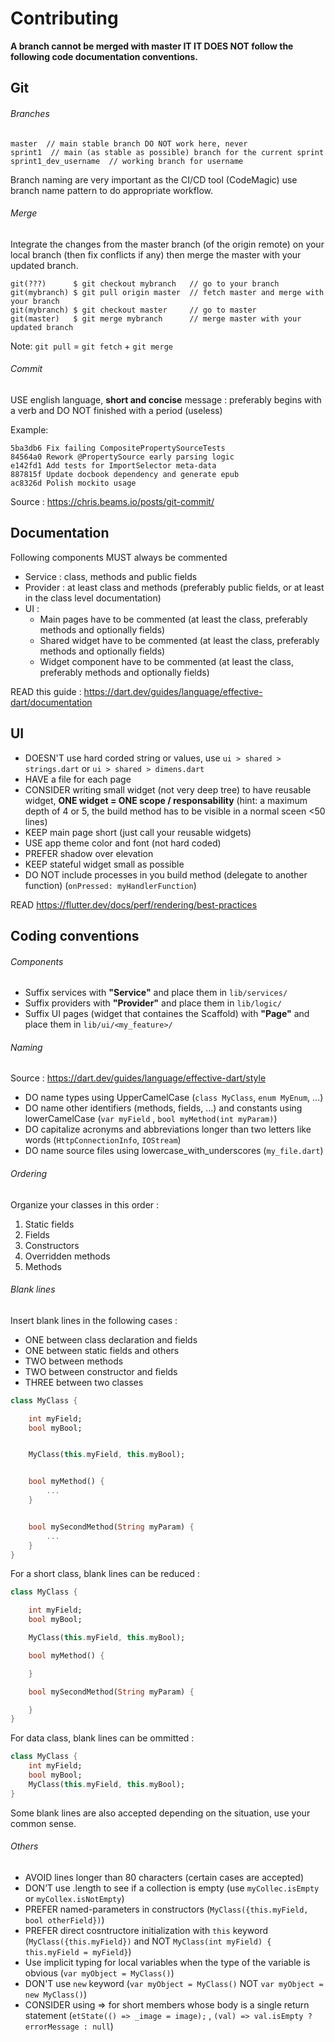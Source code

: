 # Contributing

**A branch cannot be merged with master IT IT DOES NOT follow the following code documentation conventions.**

## Git
###### Branches

```
master  // main stable branch DO NOT work here, never
sprint1  // main (as stable as possible) branch for the current sprint
sprint1_dev_username  // working branch for username
```

Branch naming are very important as the CI/CD tool (CodeMagic) use branch name pattern to do appropriate workflow.

###### Merge
Integrate the changes from the master branch (of the origin remote) on your local branch (then fix conflicts if any) then merge the master with your updated branch.
```
git(???)      $ git checkout mybranch   // go to your branch
git(mybranch) $ git pull origin master  // fetch master and merge with your branch
git(mybranch) $ git checkout master     // go to master
git(master)   $ git merge mybranch      // merge master with your updated branch
```

Note: `git pull` = `git fetch` + `git merge`

###### Commit
USE english language, **short and concise** message : preferably begins with a verb and DO NOT finished with a period (useless)

Example:
```
5ba3db6 Fix failing CompositePropertySourceTests
84564a0 Rework @PropertySource early parsing logic
e142fd1 Add tests for ImportSelector meta-data
887815f Update docbook dependency and generate epub
ac8326d Polish mockito usage
```
Source : https://chris.beams.io/posts/git-commit/

## Documentation
Following components MUST always be commented
- Service : class, methods and public fields
- Provider : at least class and methods (preferably public fields, or at least in the class level documentation)
- UI :
    - Main pages have to be commented (at least the class, preferably methods and optionally fields)
    - Shared widget have to be commented (at least the class, preferably methods and optionally fields)
    - Widget component have to be commented (at least the class, preferably methods and optionally fields)

READ this guide : https://dart.dev/guides/language/effective-dart/documentation

## UI
- DOESN'T use hard corded string or values, use `ui > shared > strings.dart` or `ui > shared > dimens.dart`
- HAVE a file for each page
- CONSIDER writing small widget (not very deep tree) to have reusable widget, **ONE widget = ONE scope / responsability** (hint: a maximum depth of 4 or 5, the build method has to be visible in a normal sceen <50 lines)
- KEEP main page short (just call your reusable widgets)
- USE app theme color and font (not hard coded)
- PREFER shadow over elevation
- KEEP stateful widget small as possible
- DO NOT include processes in you build method (delegate to another function) (`onPressed: myHandlerFunction`)

READ https://flutter.dev/docs/perf/rendering/best-practices 

## Coding conventions

###### Components
- Suffix services with **"Service"** and place them in `lib/services/`
- Suffix providers with **"Provider"** and place them in `lib/logic/`
- Suffix UI pages (widget that containes the Scaffold) with **"Page"** and place them in `lib/ui/<my_feature>/`

###### Naming
Source : https://dart.dev/guides/language/effective-dart/style
- DO name types using UpperCamelCase (`class MyClass`, `enum MyEnum`, ...)
- DO name other identifiers (methods, fields, ...) and constants using lowerCamelCase (`var myField` , `bool myMethod(int myParam)`)
- DO capitalize acronyms and abbreviations longer than two letters like words (`HttpConnectionInfo`, `IOStream`)
- DO name source files using lowercase_with_underscores (`my_file.dart`)

###### Ordering
Organize your classes in this order :
1. Static fields
1. Fields
1. Constructors
1. Overridden methods
1. Methods

###### Blank lines
Insert blank lines in the following cases :
- ONE between class declaration and fields
- ONE between static fields and others
- TWO between methods
- TWO between constructor and fields
- THREE between two classes

```dart
class MyClass {

    int myField;
    bool myBool;


    MyClass(this.myField, this.myBool);


    bool myMethod() {
        ...
    }


    bool mySecondMethod(String myParam) {
        ...
    }
}
```

For a short class, blank lines can be reduced :
```dart
class MyClass {

    int myField;
    bool myBool;

    MyClass(this.myField, this.myBool);

    bool myMethod() {

    }

    bool mySecondMethod(String myParam) {

    }
}
```

For data class, blank lines can be ommitted :
```dart
class MyClass {
    int myField;
    bool myBool;
    MyClass(this.myField, this.myBool);
}
```

Some blank lines are also accepted depending on the situation, use your common sense.


###### Others
- AVOID lines longer than 80 characters (certain cases are accepted)
- DON’T use .length to see if a collection is empty (use `myCollec.isEmpty` or `myCollex.isNotEmpty`)
- PREFER named-parameters in constructors (`MyClass({this.myField, bool otherField})`)
- PREFER direct cosntructore initialization with `this` keyword (`MyClass({this.myField})` and NOT `MyClass(int myField) { this.myField = myField}`)
- Use implicit typing for local variables when the type of the variable is obvious (`var myObject = MyClass()`)
- DON'T use `new` keyword (`var myObject = MyClass()` NOT `var myObject = new MyClass()`)
- CONSIDER using => for short members whose body is a single return statement (`etState(() => _image = image);` , `(val) => val.isEmpty ? errorMessage : null`)
